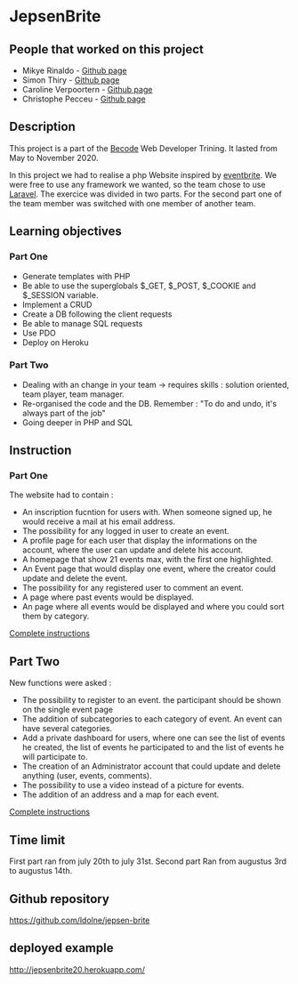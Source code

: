 # JepsenBrite

## People that worked on this project

* Mikye Rinaldo - [Github page](https://github.com/MikyeRinaldo)
* Simon Thiry - [Github page](https://github.com/ThiryS)
* Caroline Verpoortern - [Github page](https://github.com/CarolineVerpoorten)
* Christophe Pecceu - [Github page](https://github.com/ChrisPecc)


## Description

This project is a part of the [Becode](https://becode.org/) Web Developer Trining. It lasted from May to November 2020. 

In this project we had to realise a php Website inspired by [eventbrite](https://www.eventbrite.com/). We were free to use any framework we wanted, so the team chose to use [Laravel](https://laravel.com/). The exercice was divided in two parts. For the second part one of the team member was switched with one member of another team.

## Learning objectives

### Part One
* Generate templates with PHP
* Be able to use the superglobals $_GET, $_POST, $_COOKIE and $_SESSION variable.
* Implement a CRUD
* Create a DB following the client requests
* Be able to manage SQL requests
* Use PDO
* Deploy on Heroku


### Part Two

* Dealing with an change in your team -> requires skills : solution oriented, team player, team manager.
* Re-organised the code and the DB. Remember : "To do and undo, it's always part of the job"
* Going deeper in PHP and SQL


## Instruction

### Part One
The website had to contain :
* An inscription fucntion for users with. When someone signed up, he would receive a mail at his email address.
* The possibility for any logged in user to create an event.
* A profile page for each user that display the informations on the account, where the user can update and delete his account.
* A homepage that show 21 events max, with the first one highlighted.
* An Event page that would display one event, where the creator could update and delete the event. 
* The possibility for any registered user to comment an event.
* A page where past events would be displayed.
* An page where all events would be displayed and where you could sort them by category.

[Complete instructions](https://github.com/becodeorg/LIE-Jepsen-3.20/tree/master/02-the-hill/04-jepsen-brite)

## Part Two

New functions were asked :
* The possibility to register to an event. the participant should be shown on the single event page
* The addition of subcategories to each category of event. An event can have several categories.
* Add a private dashboard for users, where one can see the list of events he created, the list of events he participated to and the list of events he will participate to. 
* The creation of an Administrator account that could update and delete anything (user, events, comments).
* The possibility to use a video instead of a picture for events.
* The addition of an address and a map for each event.

[Complete instructions](https://github.com/becodeorg/LIE-Jepsen-3.20/tree/master/02-the-hill/05-jepsen-brite-2.0)

## Time limit

First part ran from july 20th to july 31st. Second part Ran from augustus 3rd to augustus 14th.

## Github repository
https://github.com/ldolne/jepsen-brite


## deployed example
http://jepsenbrite20.herokuapp.com/